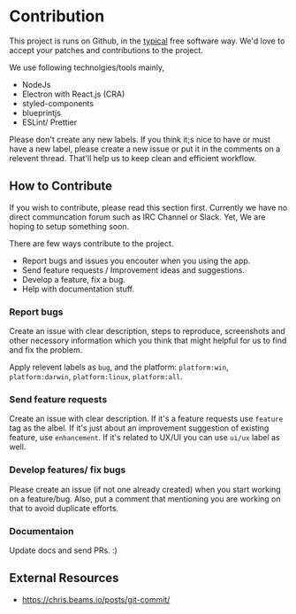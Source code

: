 # Contribution

This project is runs on Github, in the [typical](http://producingoss.com) free software way.
We'd love to accept your patches and contributions to the project.

We use following technolgies/tools mainly,

- NodeJs
- Electron with React.js (CRA)
- styled-components
- blueprintjs
- ESLint/ Prettier

Please don't create any new labels. If you think it;s nice to have or must have a new label, please create a new issue or put it in the comments on a relevent thread. That'll help us to keep clean and efficient workflow.

## How to Contribute

If you wish to contribute, please read this section first.
Currently we have no direct communcation forum such as IRC Channel or Slack. Yet, We are hoping to setup something soon.

There are few ways contribute to the project.

- Report bugs and issues you encouter when you using the app.
- Send feature requests / Improvement ideas and suggestions.
- Develop a feature, fix a bug.
- Help with documentation stuff.

### Report bugs

Create an issue with clear description, steps to reproduce, screenshots and other necessory information which you think that might helpful for us to find and fix the problem.

Apply relevent labels as `bug`, and the platform: `platform:win`, `platform:darwin`, `platform:linux`, `platform:all`.

### Send feature requests

Create an issue with clear description.
If it's a feature requests use `feature` tag as the albel. If it's just about an improvement suggestion of existing feature, use `enhancement`. If it's related to UX/UI you can use `ui/ux` label as well.

### Develop features/ fix bugs

Please create an issue (if not one already created) when you start working on a feature/bug. Also, put a comment that mentioning you are working on that to avoid duplicate efforts.

### Documentaion

Update docs and send PRs. :)

## External Resources

- https://chris.beams.io/posts/git-commit/
